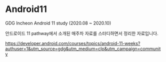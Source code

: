 # Android11
GDG Incheon Android 11 study (2020.08 ~ 2020.10)

안드로이드 11 pathway에서 소개된 매주차 자료를 스터디하면서 정리한 자료입니다. 


https://developer.android.com/courses/topics/android-11-weeks?authuser=1&utm_source=gdg&utm_medium=clp&utm_campaign=community
